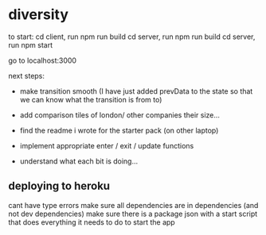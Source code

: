 # diversity
to start:
cd client, run npm run build
cd server, run npm run build
cd server, run npm start

go to localhost:3000


next steps:

- make transition smooth (I have just added prevData to the state so that we can know what the transition is from to)
- add comparison tiles of london/ other companies their size...



- find the readme i wrote for the starter pack (on other laptop)


- implement appropriate enter / exit / update functions

- understand what each bit is doing...




## deploying to heroku

cant have type errors
make sure all dependencies are in dependencies (and not dev dependencies)
make sure there is a package json with a start script that does everything it needs to do to start the app